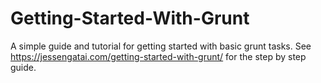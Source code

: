 # Getting-Started-With-Grunt
A simple guide and tutorial for getting started with basic grunt tasks. See https://jessengatai.com/getting-started-with-grunt/ for the step by step guide.
